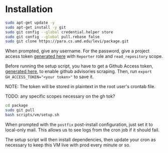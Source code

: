 # Installation

```bash
sudo apt-get update -y
sudo apt-get install -y git
sudo git config --global credential.helper store
sudo git config --global pull.rebase false
sudo git clone https://para.cs.umd.edu/levi/package.git
```

When prompted, give any username. For the password, give a project access token [generated here](https://para.cs.umd.edu/levi/package/-/settings/access_tokens) with `Reporter` role and `read_repository` scope.

Before running the setup script, you have to get a Github Access token, [generated here](https://docs.github.com/en/authentication/keeping-your-account-and-data-secure/creating-a-personal-access-token), to enable github advisories scraping. Then, run `export GH_ACCESS_TOKEN="<your token>"` to save it.

NOTE: The token will be stored in plaintext in the root user's crontab file.

TODO: any specific scopes necessary on the gh tok?

```bash
cd package
sudo git pull
bash scripts/vm/setup.sh
```

When prompted with the `postfix` post-install configuration, just set it to local-only mail. This allows us to see logs from the cron job if it should fail.

The setup script will then install dependencies, then update your cron as necessary to keep this VM live with prod every minute or so.
